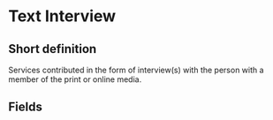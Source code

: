 # Text Interview
## Short definition
Services contributed in the form of interview(s) with the person with a member of the print or online media.
## Fields
